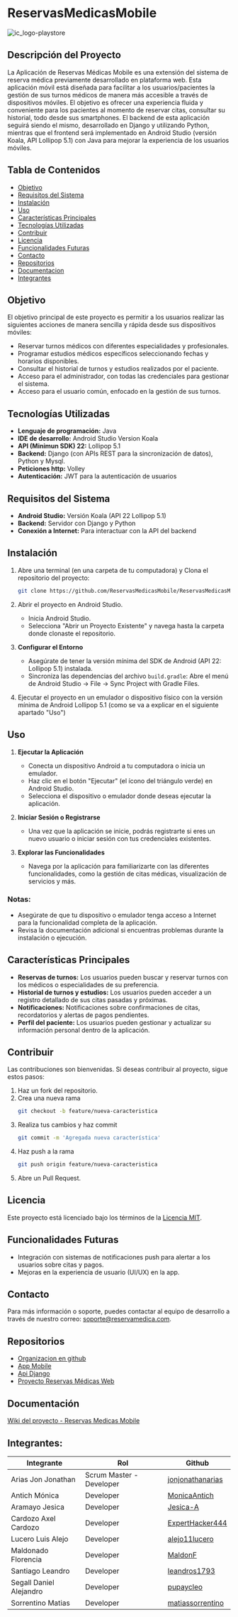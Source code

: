 
# ReservasMedicasMobile 
![ic_logo-playstore](https://github.com/user-attachments/assets/39eb885f-6366-4a77-86f5-f375b3e65823)  

## Descripción del Proyecto
 
La Aplicación de Reservas Médicas Mobile es una extensión del sistema de reserva médica previamente desarrollado en plataforma web. Esta aplicación móvil está diseñada para facilitar a los usuarios/pacientes la gestión de sus turnos médicos de manera más accesible a través de dispositivos móviles. 
El objetivo es ofrecer una experiencia fluida y conveniente para los pacientes al momento de reservar citas, consultar su historial, todo desde sus smartphones.
El backend de esta aplicación seguirá siendo el mismo, desarrollado en Django y utilizando Python, mientras que el frontend será implementado en Android Studio (versión Koala, API Lollipop 5.1) con Java para mejorar la experiencia de los usuarios móviles.

## Tabla de Contenidos
- [Objetivo](#objetivo)
- [Requisitos del Sistema](#requisitos-del-sistema)
- [Instalación](#instalación)
- [Uso](#uso)
- [Características Principales](#características-principales)
- [Tecnologías Utilizadas](#tecnologías-utilizadas)
- [Contribuir](#contribuir)
- [Licencia](#licencia)
- [Funcionalidades Futuras](#funcionalidades-futuras)
- [Contacto](#contacto)
- [Repositorios](#repositorios)
- [Documentacion](#documentación)
- [Integrantes](#integrantes)


## Objetivo
El objetivo principal de este proyecto es permitir a los usuarios realizar las siguientes acciones de manera sencilla y rápida desde sus dispositivos móviles:
* Reservar turnos médicos con diferentes especialidades y profesionales.
* Programar estudios médicos específicos seleccionando fechas y horarios disponibles.
* Consultar el historial de turnos y estudios realizados por el paciente.
* Acceso para el administrador, con todas las credenciales para gestionar el sistema.
* Acceso para el usuario común, enfocado en la gestión de sus turnos.

## Tecnologías Utilizadas
* **Lenguaje de programación:** Java
* **IDE de desarrollo:** Android Studio Version Koala
* **API (Minimun SDK) 22:** Lollipop 5.1
* **Backend:** Django (con APIs REST para la sincronización de datos), Python y Mysql.
* **Peticiones http:** Volley
* **Autenticación:** JWT para la autenticación de usuarios

## Requisitos del Sistema
* **Android Studio:** Versión  Koala (API 22 Lollipop 5.1)
* **Backend:** Servidor con Django y Python
* **Conexión a Internet:** Para interactuar con la API del backend

## Instalación
1. Abre una terminal (en una carpeta de tu computadora) y Clona el repositorio del proyecto:
   ```bash
   git clone https://github.com/ReservasMedicasMobile/ReservasMedicasMobile.git
2. Abrir el proyecto en Android Studio.
   - Inicia Android Studio.
   - Selecciona "Abrir un Proyecto Existente" y navega hasta la carpeta donde clonaste el repositorio.

3. **Configurar el Entorno**
   - Asegúrate de tener la versión mínima del SDK de Android (API 22: Lollipop 5.1) instalada.
   - Sincroniza las dependencias del archivo `build.gradle`: Abre el menú de Android Studio -> File -> Sync Project with Gradle Files.

4. Ejecutar el proyecto en un emulador o dispositivo físico con la versión mínima de Android Lollipop 5.1 (como se va a explicar en el siguiente apartado "Uso")
   
## Uso
1. **Ejecutar la Aplicación**
   - Conecta un dispositivo Android a tu computadora o inicia un emulador.
   - Haz clic en el botón "Ejecutar" (el ícono del triángulo verde) en Android Studio.
   - Selecciona el dispositivo o emulador donde deseas ejecutar la aplicación.

2. **Iniciar Sesión o Registrarse**
   - Una vez que la aplicación se inicie, podrás registrarte si eres un nuevo usuario o iniciar sesión con tus credenciales existentes.

3. **Explorar las Funcionalidades**
   - Navega por la aplicación para familiarizarte con las diferentes funcionalidades, como la gestión de citas médicas, visualización de servicios y más.

### Notas:
- Asegúrate de que tu dispositivo o emulador tenga acceso a Internet para la funcionalidad completa de la aplicación.
- Revisa la documentación adicional si encuentras problemas durante la instalación o ejecución.
  

## Características Principales
* **Reservas de turnos:** Los usuarios pueden buscar y reservar turnos con los médicos o especialidades de su preferencia.
* **Historial de turnos y estudios:** Los usuarios pueden acceder a un registro detallado de sus citas pasadas y próximas.
* **Notificaciones:** Notificaciones sobre confirmaciones de citas, recordatorios y alertas de pagos pendientes.
* **Perfil del paciente:** Los usuarios pueden gestionar y actualizar su información personal dentro de la aplicación.

## Contribuir 
Las contribuciones son bienvenidas. Si deseas contribuir al proyecto, sigue estos pasos:

1. Haz un fork del repositorio.
2. Crea una nueva rama
   ```bash
   git checkout -b feature/nueva-caracteristica
4. Realiza tus cambios y haz commit
   ```bash
   git commit -m 'Agregada nueva característica'
6. Haz push a la rama
   ```bash
   git push origin feature/nueva-caracteristica
8. Abre un Pull Request.

## Licencia
Este proyecto está licenciado bajo los términos de la [Licencia MIT](https://opensource.org/licenses/MIT).


## Funcionalidades Futuras
* Integración con sistemas de notificaciones push para alertar a los usuarios sobre citas y pagos.
* Mejoras en la experiencia de usuario (UI/UX) en la app.

## Contacto  
Para más información o soporte, puedes contactar al equipo de desarrollo a través de nuestro correo: soporte@reservamedica.com.

## Repositorios
- [Organizacion en github](https://github.com/ReservasMedicasMobile)
- [App Mobile](https://github.com/ReservasMedicasMobile/ReservasMedicasMobile)
- [Api Django](https://github.com/ReservasMedicasMobile/Backend_api_django)
- [Proyecto Reservas Médicas Web](https://github.com/ReservasMedicasMobile/ReservasMedicasWeb)


## Documentación
[Wiki del proyecto - Reservas Medicas Mobile](https://github.com/ReservasMedicasMobile/ReservasMedicasMobile/wiki)
## Integrantes:

| Integrante                  | Rol            | Github  |
|-----------------------------|----------------|------------|
| Arias Jon Jonathan   | Scrum Master - Developer    | [jonjonathanarias](https://github.com/jonjonathanarias)   |
| Antich Mónica                | Developer       | [MonicaAntich](https://github.com/MonicaAntich)   |
| Aramayo Jesica          | Developer       | [Jesica-A](https://github.com/Jesica-A)   |
| Cardozo Axel Cardozo     | Developer       | [ExpertHacker444](https://github.com/ExpertHacker444)    |
| Lucero Luis Alejo             | Developer       | [alejo11lucero](https://github.com/Alejo11Lucero)    |
| Maldonado Florencia     | Developer       | [MaldonF](https://github.com/MaldonF)   |
| Santiago Leandro        | Developer       | [leandros1793](https://github.com/leandros1793)   |
| Segall Daniel Alejandro             | Developer       | [pupaycleo](https://github.com/pupaycleo)   |
| Sorrentino Matias      | Developer       | [matiassorrentino](https://github.com/matiassorrentino)   |




